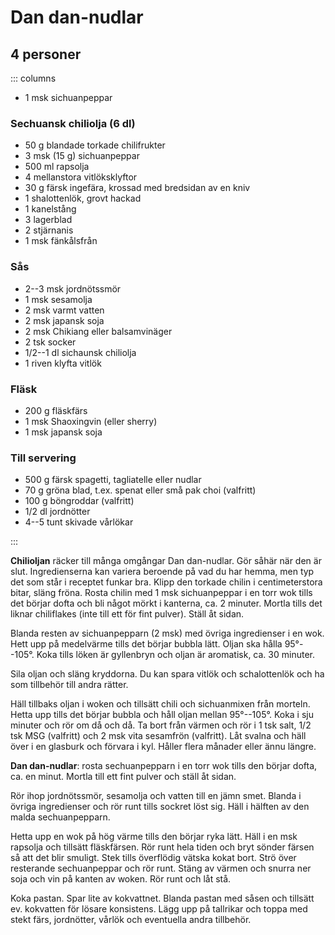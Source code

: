 # Dan dan-nudlar

## 4 personer
::: columns

- 1 msk sichuanpeppar

### Sechuansk chiliolja (6 dl)

- 50 g blandade torkade chilifrukter
- 3 msk (15 g) sichuanpeppar
- 500 ml rapsolja
- 4 mellanstora vitlöksklyftor
- 30 g färsk ingefära, krossad med bredsidan av en kniv
- 1 shalottenlök, grovt hackad
- 1 kanelstång
- 3 lagerblad
- 2 stjärnanis
- 1 msk fänkålsfrån

### Sås

- 2--3 msk jordnötssmör
- 1 msk sesamolja
- 2 msk varmt vatten
- 2 msk japansk soja
- 2 msk Chikiang eller balsamvinäger
- 2 tsk socker
- 1/2--1 dl sichaunsk chiliolja
- 1 riven klyfta vitlök

### Fläsk

- 200 g fläskfärs
- 1 msk Shaoxingvin (eller sherry)
- 1 msk japansk soja


### Till servering

- 500 g färsk spagetti, tagliatelle eller nudlar
- 70 g gröna blad, t.ex. spenat eller små pak choi (valfritt)
- 100 g böngroddar (valfritt)
- 1/2 dl jordnötter
- 4--5 tunt skivade vårlökar

:::

**Chilioljan** räcker till många omgångar Dan dan-nudlar. Gör såhär när den är slut.
Ingredienserna kan variera beroende på vad du har hemma, men typ det som står i receptet
funkar bra. Klipp den torkade chilin i centimeterstora bitar, släng fröna. Rosta chilin
med 1 msk sichuanpeppar i en torr wok tills det börjar dofta och bli något mörkt i
kanterna, ca. 2 minuter. Mortla tills det liknar chiliflakes (inte till ett för fint
pulver). Ställ åt sidan.

Blanda resten av sichuanpepparn (2 msk) med övriga ingredienser i en wok. Hett upp på
medelvärme tills det börjar bubbla lätt. Oljan ska hålla 95°--105°. Koka tills löken är
gyllenbryn och oljan är aromatisk, ca. 30 minuter.

Sila oljan och släng kryddorna. Du kan spara vitlök och schalottenlök och ha som tillbehör
till andra rätter.

Häll tillbaks oljan i woken och tillsätt chili och sichuanmixen från morteln. Hetta upp
tills det börjar bubbla och håll oljan mellan 95°--105°. Koka i sju minuter och rör om då
och då. Ta bort från värmen och rör i 1 tsk salt, 1/2 tsk MSG (valfritt) och 2 msk vita
sesamfrön (valfritt). Låt svalna och häll över i en glasburk och förvara i kyl. Håller
flera månader eller ännu längre.

**Dan dan-nudlar**: rosta sechuanpepparn i en torr wok tills den börjar dofta, ca. en minut.
Mortla till ett fint pulver och ställ åt sidan.

Rör ihop jordnötssmör, sesamolja och vatten till en jämn smet. Blanda i övriga
ingredienser och rör runt tills sockret löst sig. Häll i hälften av den malda
sechuanpepparn.

Hetta upp en wok på hög värme tills den börjar ryka lätt. Häll i en msk rapsolja och
tillsätt fläskfärsen. Rör runt hela tiden och bryt sönder färsen så att det blir smuligt.
Stek tills överflödig vätska kokat bort. Strö över resterande sechuanpeppar och rör runt.
Stäng av värmen och snurra ner soja och vin på kanten av woken. Rör runt och låt stå.

Koka pastan. Spar lite av kokvattnet. Blanda pastan med såsen och tillsätt ev. kokvatten
för lösare konsistens. Lägg upp på tallrikar och toppa med stekt färs, jordnötter, vårlök
och eventuella andra tillbehör.